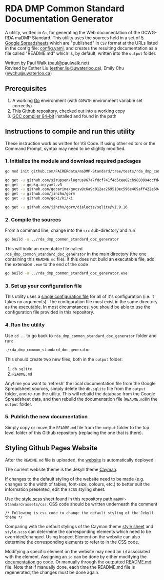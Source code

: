 # RDA DMP Common Standard Documentation Generator

A utility, written in `Go`, for generating the Web documentation of the GCWG-RDA maDMP Standard. This utility uses the sources held in a set of [5 Google Spreadsheets](https://docs.google.com/spreadsheets/d/e/2PACX-1vTLLFvV7jnRCAdef34_JgN6py7GPNQGZkizXr6dEUW-X2oEA_AZQXLjrQxHcHZZsIMWQCS3mqOPxlKx/pub?gid=750759343#) which are "published" in `CSV` format at the URLs listed in the config file: [config.yaml](config.yaml), and creates the resulting documentation as a file called "README.md" which is, by default, written into the `output` folder.

Written by Paul Walk (paul@paulwalk.net)\
Revised by Esther Liu (esther.liu@uwaterloo.ca), Emily Chu (ewchu@uwaterloo.ca)

## Prerequisites

1. A working [Go](https://golang.org) environment (with `GOPATH` environment variable set correctly)
2. This Github repository, checked out into a working copy
3. [GCC compiler 64-bit](https://jmeubank.github.io/tdm-gcc/) installed and found in the path 

## Instructions to compile and run this utility

These instruction work as written for VS Code. If using other editors or the Command Prompt, syntax may need to be slightly modified. 

### 1. Initialize the module and download required packages
```bash
go mod init github.com/FAIRERdata/maDMP-Standard/tree/tests/rda_dmp_common_standard_doc_generator

go get -u github.com/sirupsen/logrus@67a7fdcf741f4d5cee82cb9800994ccfd4393ad0
go get -u gopkg.in/yaml.v3
go get -u github.com/gocarina/gocsv@c6a9c812ac269510ec596e469aff422e694ec6fd
go get -u github.com/jinzhu/gorm
go get -u github.com/goki/ki/ki

go get -u github.com/jinzhu/gorm/dialects/sqlite@v1.9.16
```

### 2. Compile the sources

From a command line, change into the `src` sub-directory and run:

```bash
go build -o ../rda_dmp_common_standard_doc_generator
```

This will build an executable file called `rda_dmp_common_standard_doc_generator` in the main directory (the one containing this `README.md` file). If this does not build an executable file, add the extension `.exe` to the end of the code 
```bash
go build -o ../rda_dmp_common_standard_doc_generator.exe
```

### 3. Set up your configuration file

This utility uses a [single configuration file](config.yaml) for all of it's configuration (i.e. it takes no arguments). The configuration file must exist in the same directory as the executable. In most circumstances, you should be able to use the configuration file provided in this repository.

### 4. Run the utility

Use `cd ..` to go back to `rda_dmp_common_standard_doc_generator` folder and run: 

```bash
./rda_dmp_common_standard_doc_generator
```

This should create two new files, both in the `output` folder:

1. `db.sqlite`
2. `README.md`

Anytime you want to 'refresh' the local documentation file from the Google Spreadsheet sources, simply delete the `db.sqlite` file from the `output` folder, and re-run the utility. This will rebuild the database from the Google Spreadsheet data, and then rebuild the documentation file (`README.md`)in the `output` folder.


### 5. Publish the new documentation
Simply copy or move the `README.md` file from the `output` folder to the top level folder of this Github repository (replacing the one that is there).

## Styling Github Pages Website
After the `README.md` file is uploaded, the [website](https://fairerdata.github.io/maDMP-Standard/) is automatically deployed. 

The current website theme is the Jekyll theme [Cayman](https://github.com/pages-themes/cayman). 

If changes to the default styling of the website need to be made (e.g. changes to the width of tables, font-size, colours, etc.) to better suit the information presented, edit the `SCSS` styling sheet. 

Use the [style.scss](https://github.com/FAIRERdata/maDMP-Standard/blob/Master/assets/css/style.scss) sheet found in this repository path `maDMP-Standard/assets/css`. 
CSS code should be written underneath the comment 

```/* Following is css code to change the default styling of the Jekyll theme */```

Comparing with the default stylings of the Cayman theme [style sheet](https://github.com/pages-themes/cayman/blob/master/_sass/jekyll-theme-cayman.scss) and `style.scss` can determine the corresponding elements which need to be overrided/changed. Using Inspect Element on the website can also determine the corresponding elements to refer to in the CSS code.

Modifying a specific element on the website may need an `id` associated with the element. Assigning an `id` can be done by either modifying the [documentation.go](https://github.com/FAIRERdata/maDMP-Standard/blob/Master/rda_dmp_common_standard_doc_generator/src/documentation.go) code. Or manually through the outputted [README.md](https://github.com/FAIRERdata/maDMP-Standard/blob/Master/README.md) file. Note that if manually done, each time the README.md file is regenerated, the changes must be done again.


